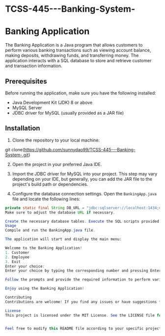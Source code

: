 # TCSS-445---Banking-System-
# Banking Application

The Banking Application is a Java program that allows customers to perform various banking transactions such as viewing account balance, making deposits, withdrawing funds, and transferring money. The application interacts with a SQL database to store and retrieve customer and transaction information.

## Prerequisites

Before running the application, make sure you have the following installed:

- Java Development Kit (JDK) 8 or above
- MySQL Server
- JDBC driver for MySQL (usually provided as a JAR file)

## Installation

1. Clone the repository to your local machine:

git clone(https://github.com/sunnydao99/TCSS-445---Banking-System-.git)


2. Open the project in your preferred Java IDE.

3. Import the JDBC driver for MySQL into your project. This step may vary depending on your IDE, but generally, you can add the JAR file to the project's build path or dependencies.

4. Configure the database connection settings. Open the `BankingApp.java` file and locate the following lines:

```java
private static final String DB_URL = "jdbc:sqlserver://localhost:1434;database=Banking;integratedSecurity=true;trustServerCertificate=true;"
Make sure to adjust the database URL if necessary.

Create the necessary database tables. Execute the SQL scripts provided in the database directory to create the required tables and insert sample data.
Usage
Compile and run the BankingApp.java file.

The application will start and display the main menu:

Welcome to the Banking Application!
1. Customer
2. Employee
3. Exit
Enter your choice:
Enter your choice by typing the corresponding number and pressing Enter.

Follow the prompts and provide the required information to perform various banking transactions such as viewing account balance, making deposits, withdrawing funds, transferring money, etc.

Enjoy using the Banking Application!

Contributing
Contributions are welcome! If you find any issues or have suggestions for improvement, please submit a pull request or open an issue on the GitHub repository.

License
This project is licensed under the MIT License. See the LICENSE file for more information.


Feel free to modify this README file according to your specific project details and requirements. Provide instructions that are relevant to your project setup and ensure that the installation and usage steps are clear and concise.
